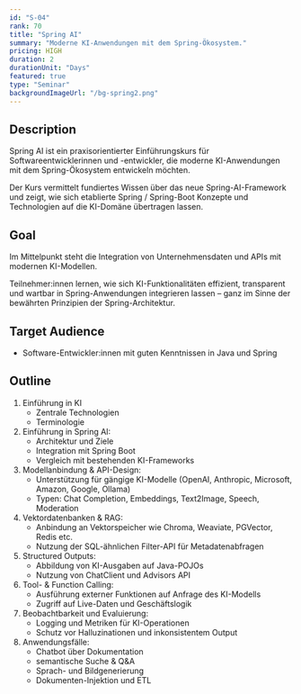 ```yaml
---
id: "S-04"
rank: 70
title: "Spring AI"
summary: "Moderne KI-Anwendungen mit dem Spring-Ökosystem."
pricing: HIGH
duration: 2
durationUnit: "Days"
featured: true
type: "Seminar"
backgroundImageUrl: "/bg-spring2.png"
---
```


## Description

Spring AI ist ein praxisorientierter Einführungskurs für Softwareentwicklerinnen und -entwickler, die moderne
KI-Anwendungen mit dem Spring-Ökosystem entwickeln möchten.

Der Kurs vermittelt fundiertes Wissen über das neue Spring-AI-Framework und zeigt, wie sich etablierte Spring / Spring-Boot Konzepte
und Technologien auf die KI-Domäne übertragen lassen.

## Goal

Im Mittelpunkt steht die Integration von Unternehmensdaten und APIs mit modernen KI-Modellen.

Teilnehmer:innen lernen, wie sich KI-Funktionalitäten effizient, transparent und wartbar in Spring-Anwendungen
integrieren lassen – ganz im Sinne der bewährten Prinzipien der Spring-Architektur.

## Target Audience

- Software-Entwickler:innen mit guten Kenntnissen in Java und Spring

## Outline

1. Einführung in KI
    - Zentrale Technologien
    - Terminologie
2. Einführung in Spring AI:
    - Architektur und Ziele
    - Integration mit Spring Boot
    - Vergleich mit bestehenden KI-Frameworks
3. Modellanbindung & API-Design:
    - Unterstützung für gängige KI-Modelle (OpenAI, Anthropic, Microsoft, Amazon, Google, Ollama)
    - Typen: Chat Completion, Embeddings, Text2Image, Speech, Moderation
4. Vektordatenbanken & RAG:
    - Anbindung an Vektorspeicher wie Chroma, Weaviate, PGVector, Redis etc.
    - Nutzung der SQL-ähnlichen Filter-API für Metadatenabfragen
5. Structured Outputs:
    - Abbildung von KI-Ausgaben auf Java-POJOs
    - Nutzung von ChatClient und Advisors API
6. Tool- & Function Calling:
    - Ausführung externer Funktionen auf Anfrage des KI-Modells
    - Zugriff auf Live-Daten und Geschäftslogik
7. Beobachtbarkeit und Evaluierung:
    - Logging und Metriken für KI-Operationen
    - Schutz vor Halluzinationen und inkonsistentem Output
8. Anwendungsfälle:
    - Chatbot über Dokumentation
    - semantische Suche & Q&A
    - Sprach- und Bildgenerierung
    - Dokumenten-Injektion und ETL
